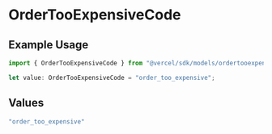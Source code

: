 # OrderTooExpensiveCode

## Example Usage

```typescript
import { OrderTooExpensiveCode } from "@vercel/sdk/models/ordertooexpensive.js";

let value: OrderTooExpensiveCode = "order_too_expensive";
```

## Values

```typescript
"order_too_expensive"
```